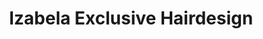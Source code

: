 ---
title: "Izabela Exclusive Hairdesign"
url: /paderborn/izabela-exclusive-hairdesign/
shop: Friseur
---